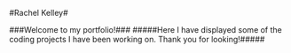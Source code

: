 #Rachel Kelley#

###Welcome to my portfolio!###
#####Here I have displayed some of the coding projects I have been working on. Thank you for looking!#####
